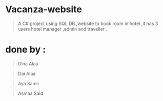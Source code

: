 # Vacanza-website
> A C# project using SQL DB ,website to book room in hotel ,it has 3 users hotel manager ,admin and traveller .
# done by :
> Dina Alaa

> Dai Alaa

> Aya Samir

> Asmaa Said
